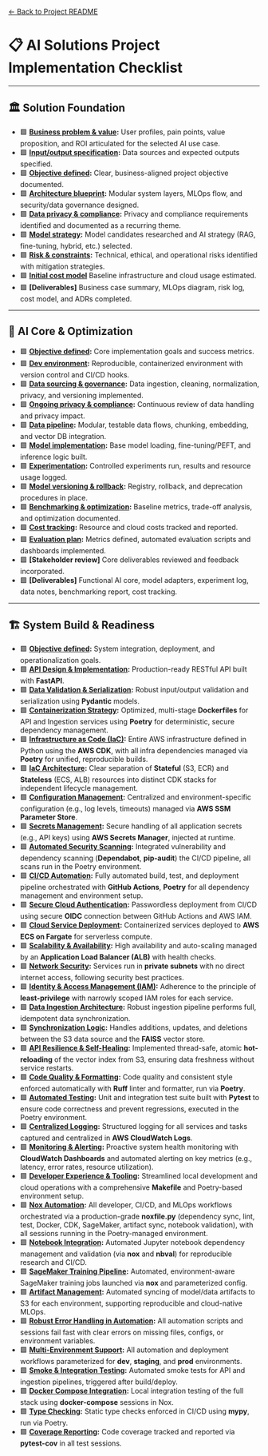 [← Back to Project README](../../README.md)

# 📋 AI Solutions Project Implementation Checklist

---

## 🏛️ Solution Foundation

- 🟩 **[Business problem & value](foundation/business_problem_value.md):** User profiles, pain points, value proposition, and ROI articulated for the selected AI use case.
- 🟩 **[Input/output specification](foundation/business_problem_value.md):** Data sources and expected outputs specified.
- 🟩 **[Objective defined](foundation/objective.md):** Clear, business-aligned project objective documented.
- 🟩 **[Architecture blueprint](foundation/architecture_blueprint.md):** Modular system layers, MLOps flow, and security/data governance designed.
- 🟩 **[Data privacy & compliance](docs/Architecture_Blueprint.md):** Privacy and compliance requirements identified and documented as a recurring theme.
- 🟩 **[Model strategy](foundation/model_strategy.md):** Model candidates researched and AI strategy (RAG, fine-tuning, hybrid, etc.) selected.
- 🟩 **[Risk & constraints](foundation/risk_constraints.md):** Technical, ethical, and operational risks identified with mitigation strategies.
- 🟩 **[Initial cost model](cost_tracking.md)** Baseline infrastructure and cloud usage estimated.
- 🟩 **[Deliverables]** Business case summary, MLOps diagram, risk log, cost model, and ADRs completed.

---

## 🧠 AI Core & Optimization

- 🟩 **[Objective defined](core/objective.md):** Core implementation goals and success metrics.
- 🟩 **[Dev environment](core/dev_environment_data.md):** Reproducible, containerized environment with version control and CI/CD hooks.
- 🟩 **[Data sourcing & governance](core/dev_environment_data.md):** Data ingestion, cleaning, normalization, privacy, and versioning implemented.
- 🟩 **[Ongoing privacy & compliance](core/dev_environment_data.md):** Continuous review of data handling and privacy impact.
- 🟩 **[Data pipeline](core/data_pipeline_processing.md):** Modular, testable data flows, chunking, embedding, and vector DB integration.
- 🟩 **[Model implementation](core/model_implementation_experimentation.md):** Base model loading, fine-tuning/PEFT, and inference logic built.
- 🟩 **[Experimentation](core/model_implementation_experimentation.md):** Controlled experiments run, results and resource usage logged.
- 🟩 **[Model versioning & rollback](core/model_implementation_experimentation.md):** Registry, rollback, and deprecation procedures in place.
- 🟩 **[Benchmarking & optimization](core/benchmarking_optimization.md):** Baseline metrics, trade-off analysis, and optimization documented.
- 🟩 **[Cost tracking](core/benchmarking_optimization.md):** Resource and cloud costs tracked and reported.
- 🟩 **[Evaluation plan](core/evaluation_plan.md):** Metrics defined, automated evaluation scripts and dashboards implemented.
- 🟩 **[Stakeholder review]** Core deliverables reviewed and feedback incorporated.
- 🟩 **[Deliverables]** Functional AI core, model adapters, experiment log, data notes, benchmarking report, cost tracking.

---

## 🏗️ System Build & Readiness

- 🟩 **[Objective defined](build/objective.md):** System integration, deployment, and operationalization goals.
- 🟩 **[API Design & Implementation](build/api_integration.md):** Production-ready RESTful API built with **FastAPI**.
- 🟩 **[Data Validation & Serialization](build/api_integration.md):** Robust input/output validation and serialization using **Pydantic** models.
- 🟩 **[Containerization Strategy](build/deployment_infrastructure.md):** Optimized, multi-stage **Dockerfiles** for API and Ingestion services using **Poetry** for deterministic, secure dependency management.
- 🟩 **[Infrastructure as Code (IaC)](build/deployment_infrastructure.md):** Entire AWS infrastructure defined in Python using the **AWS CDK**, with all infra dependencies managed via **Poetry** for unified, reproducible builds.
- 🟩 **[IaC Architecture](build/deployment_infrastructure.md):** Clear separation of **Stateful** (S3, ECR) and **Stateless** (ECS, ALB) resources into distinct CDK stacks for independent lifecycle management.
- 🟩 **[Configuration Management](build/deployment_infrastructure.md):** Centralized and environment-specific configuration (e.g., log levels, timeouts) managed via **AWS SSM Parameter Store**.
- 🟩 **[Secrets Management](build/deployment_infrastructure.md):** Secure handling of all application secrets (e.g., API keys) using **AWS Secrets Manager**, injected at runtime.
- 🟩 **[Automated Security Scanning](build/deployment_infrastructure.md):** Integrated vulnerability and dependency scanning (**Dependabot**, **pip-audit**) the CI/CD pipeline, all scans run in the Poetry environment.
- 🟩 **[CI/CD Automation](build/deployment_infrastructure.md):** Fully automated build, test, and deployment pipeline orchestrated with **GitHub Actions**, **Poetry** for all dependency management and environment setup.
- 🟩 **[Secure Cloud Authentication](build/deployment_infrastructure.md):** Passwordless deployment from CI/CD using secure **OIDC** connection between GitHub Actions and AWS IAM.
- 🟩 **[Cloud Service Deployment](build/deployment_infrastructure.md):** Containerized services deployed to **AWS ECS on Fargate** for serverless compute.
- 🟩 **[Scalability & Availability](build/deployment_infrastructure.md):** High availability and auto-scaling managed by an **Application Load Balancer (ALB)** with health checks.
- 🟩 **[Network Security](build/deployment_infrastructure.md):** Services run in **private subnets** with no direct internet access, following security best practices.
- 🟩 **[Identity & Access Management (IAM)](build/deployment_infrastructure.md):** Adherence to the principle of **least-privilege** with narrowly scoped IAM roles for each service.
- 🟩 **[Data Ingestion Architecture](build/operational_playbook.md):** Robust ingestion pipeline performs full, idempotent data synchronization.
- 🟩 **[Synchronization Logic](build/operational_playbook.md):** Handles additions, updates, and deletions between the S3 data source and the **FAISS** vector store.
- 🟩 **[API Resilience & Self-Healing](build/operational_playbook.md):** Implemented thread-safe, atomic **hot-reloading** of the vector index from S3, ensuring data freshness without service restarts.
- 🟩 **[Code Quality & Formatting](build/testing_validation.md):** Code quality and consistent style enforced automatically with **Ruff** linter and formatter, run via **Poetry**.
- 🟩 **[Automated Testing](build/testing_validation.md):** Unit and integration test suite built with **Pytest** to ensure code correctness and prevent regressions, executed in the Poetry environment.
- 🟩 **[Centralized Logging](build/observability_monitoring.md):** Structured logging for all services and tasks captured and centralized in **AWS CloudWatch Logs**.
- 🟩 **[Monitoring & Alerting](build/observability_monitoring.md):** Proactive system health monitoring with **CloudWatch Dashboards** and automated alerting on key metrics (e.g., latency, error rates, resource utilization).
- 🟩 **[Developer Experience & Tooling](build/deployment_infrastructure.md):** Streamlined local development and cloud operations with a comprehensive **Makefile** and Poetry-based environment setup.
- 🟩 **[Nox Automation](build/deployment_infrastructure.md):** All developer, CI/CD, and MLOps workflows orchestrated via a production-grade **noxfile.py** (dependency sync, lint, test, Docker, CDK, SageMaker, artifact sync, notebook validation), with all sessions running in the Poetry-managed environment.
- 🟩 **[Notebook Integration](build/deployment_infrastructure.md):** Automated Jupyter notebook dependency management and validation (via **nox** and **nbval**) for reproducible research and CI/CD.
- 🟩 **[SageMaker Training Pipeline](build/deployment_infrastructure.md):** Automated, environment-aware SageMaker training jobs launched via **nox** and parameterized config.
- 🟩 **[Artifact Management](build/deployment_infrastructure.md):** Automated syncing of model/data artifacts to S3 for each environment, supporting reproducible and cloud-native MLOps.
- 🟩 **[Robust Error Handling in Automation](build/deployment_infrastructure.md):** All automation scripts and sessions fail fast with clear errors on missing files, configs, or environment variables.
- 🟩 **[Multi-Environment Support](build/deployment_infrastructure.md):** All automation and deployment workflows parameterized for **dev**, **staging**, and **prod** environments.
- 🟩 **[Smoke & Integration Testing](build/testing_validation.md):** Automated smoke tests for API and ingestion pipelines, triggered after build/deploy.
- 🟩 **[Docker Compose Integration](build/deployment_infrastructure.md):** Local integration testing of the full stack using **docker-compose** sessions in Nox.
- 🟩 **[Type Checking](build/testing_validation.md):** Static type checks enforced in CI/CD using **mypy**, run via Poetry.
- 🟩 **[Coverage Reporting](build/testing_validation.md):** Code coverage tracked and reported via **pytest-cov** in all test sessions.
